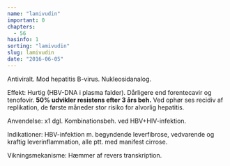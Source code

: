 ```yaml
---
name: "lamivudin"
important: 0
chapters:
  - 56
hasinfo: 1
sorting: "lamivudin"
slug: lamivudin
date: "2016-06-05"
---
```


Antiviralt. Mod hepatitis B-virus. Nukleosidanalog.

Effekt: Hurtig (HBV-DNA i plasma falder). Dårligere end forentecavir og
tenofovir. <b>50% udvikler resistens efter 3 års beh.</b> Ved ophør ses recidiv
af replikation, de første måneder stor risiko for alvorlig hepatitis.

Anvendelse: x1 dgl. Kombinationsbeh. ved HBV+HIV-infektion.

Indikationer: HBV-infektion m. begyndende leverfibrose, vedvarende og kraftig
leverinflammation, alle ptt. med manifest cirrose.

Vikningsmekanisme: Hæmmer af revers transkription.
